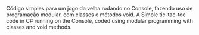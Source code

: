Código simples para um jogo da velha rodando no Console, fazendo uso de programação modular, com classes e métodos void.
A Simple tic-tac-toe code in C# running on the Console, coded using modular programming with classes and void methods.
